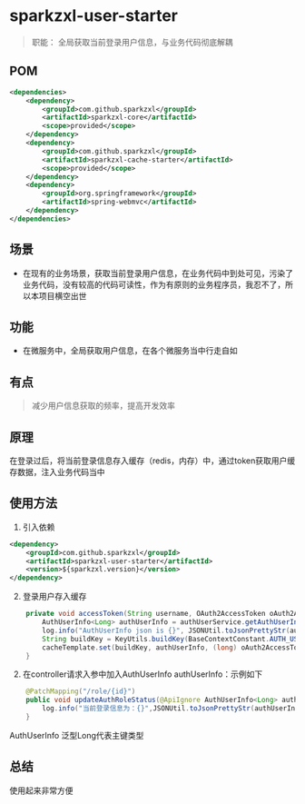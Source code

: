 # sparkzxl-user-starter
> 职能：
> 全局获取当前登录用户信息，与业务代码彻底解耦

## POM

```xml
<dependencies>
    <dependency>
        <groupId>com.github.sparkzxl</groupId>
        <artifactId>sparkzxl-core</artifactId>
        <scope>provided</scope>
    </dependency>
    <dependency>
        <groupId>com.github.sparkzxl</groupId>
        <artifactId>sparkzxl-cache-starter</artifactId>
        <scope>provided</scope>
    </dependency>
    <dependency>
        <groupId>org.springframework</groupId>
        <artifactId>spring-webmvc</artifactId>
    </dependency>
</dependencies>
```
## 场景
- 在现有的业务场景，获取当前登录用户信息，在业务代码中到处可见，污染了业务代码，没有较高的代码可读性，作为有原则的业务程序员，我忍不了，所以本项目横空出世
## 功能
- 在微服务中，全局获取用户信息，在各个微服务当中行走自如

## 有点
> 减少用户信息获取的频率，提高开发效率

## 原理
在登录过后，将当前登录信息存入缓存（redis，内存）中，通过token获取用户缓存数据，注入业务代码当中
## 使用方法
1. 引入依赖
```xml
<dependency>
    <groupId>com.github.sparkzxl</groupId>
    <artifactId>sparkzxl-user-starter</artifactId>
    <version>${sparkzxl.version}</version>
</dependency>
```
2. 登录用户存入缓存
```java
    private void accessToken(String username, OAuth2AccessToken oAuth2AccessToken) {
        AuthUserInfo<Long> authUserInfo = authUserService.getAuthUserInfo(username);
        log.info("AuthUserInfo json is {}", JSONUtil.toJsonPrettyStr(authUserInfo));
        String buildKey = KeyUtils.buildKey(BaseContextConstant.AUTH_USER, oAuth2AccessToken.getValue());
        cacheTemplate.set(buildKey, authUserInfo, (long) oAuth2AccessToken.getExpiresIn());
    }
```
2. 在controller请求入参中加入AuthUserInfo<Long> authUserInfo：示例如下
```java
    @PatchMapping("/role/{id}")
    public void updateAuthRoleStatus(@ApiIgnore AuthUserInfo<Long> authUserInfo) {
        log.info("当前登录信息为：{}",JSONUtil.toJsonPrettyStr(authUserInfo))
    }
```
AuthUserInfo<Long>  泛型Long代表主键类型

## 总结
使用起来非常方便
